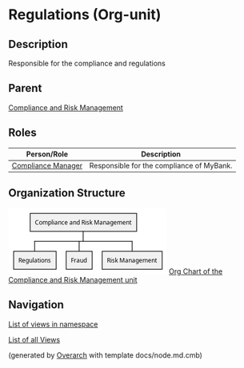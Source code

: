 
# Regulations (Org-unit)
## Description
Responsible for the compliance and regulations

## Parent
[Compliance and Risk Management](../../mybank/compliance/compliance-unit.md)

## Roles
| Person/Role | Description |
|---|---|
| [Compliance Manager](../../mybank/compliance/compliance-manager.md)| Responsible for the compliance of MyBank. |


## Organization Structure
![Org Chart of the Compliance and Risk Management unit](../../mybank/compliance/organization-structure-view.png)
[Org Chart of the Compliance and Risk Management unit](../../mybank/compliance/organization-structure-view.md)


## Navigation
[List of views in namespace](./views-in-namespace.md)

[List of all Views](../../views.md)


(generated by [Overarch](https://github.com/soulspace-org/overarch) with template docs/node.md.cmb)
